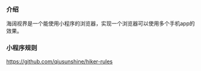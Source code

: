 ### 介绍
海阔视界是一个能使用小程序的浏览器，实现一个浏览器可以使用多个手机app的效果。
### 小程序规则
   https://github.com/qiusunshine/hiker-rules